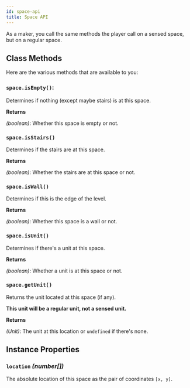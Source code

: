 ```yaml
---
id: space-api
title: Space API
---
```


As a maker, you call the same methods the player call on a sensed space, but on
a regular space.

## Class Methods

Here are the various methods that are available to you:

### `space.isEmpty()`:

Determines if nothing (except maybe stairs) is at this space.

**Returns**

_(boolean)_: Whether this space is empty or not.

### `space.isStairs()`

Determines if the stairs are at this space.

**Returns**

_(boolean)_: Whether the stairs are at this space or not.

### `space.isWall()`

Determines if this is the edge of the level.

**Returns**

_(boolean)_: Whether this space is a wall or not.

### `space.isUnit()`

Determines if there's a unit at this space.

**Returns**

_(boolean)_: Whether a unit is at this space or not.

### `space.getUnit()`

Returns the unit located at this space (if any).

**This unit will be a regular unit, not a sensed unit.**

**Returns**

_(Unit)_: The unit at this location or `undefined` if there's none.

## Instance Properties

### `location` _(number[])_

The absolute location of this space as the pair of coordinates `[x, y]`.
